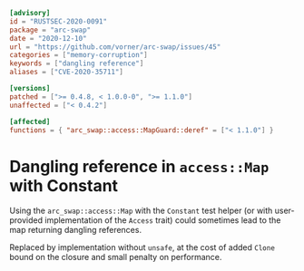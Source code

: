 ```toml
[advisory]
id = "RUSTSEC-2020-0091"
package = "arc-swap"
date = "2020-12-10"
url = "https://github.com/vorner/arc-swap/issues/45"
categories = ["memory-corruption"]
keywords = ["dangling reference"]
aliases = ["CVE-2020-35711"]

[versions]
patched = [">= 0.4.8, < 1.0.0-0", ">= 1.1.0"]
unaffected = ["< 0.4.2"]

[affected]
functions = { "arc_swap::access::MapGuard::deref" = ["< 1.1.0"] }
```

# Dangling reference in `access::Map` with Constant

Using the `arc_swap::access::Map` with the `Constant` test helper (or with
user-provided implementation of the `Access` trait) could sometimes lead to the
map returning dangling references.

Replaced by implementation without `unsafe`, at the cost of added `Clone` bound
on the closure and small penalty on performance.
